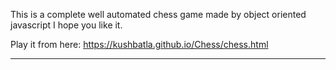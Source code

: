 This is a complete well automated chess game made by object oriented javascript I hope you like it.

Play it from here: https://kushbatla.github.io/Chess/chess.html

------------
